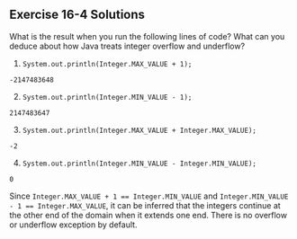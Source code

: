 ## Exercise 16-4 Solutions

What is the result when you run the following lines of code? What can you deduce about how Java treats integer overflow and underflow?

1. `System.out.println(Integer.MAX_VALUE + 1);`

`-2147483648` 

2. `System.out.println(Integer.MIN_VALUE - 1);`

`2147483647`

3. `System.out.println(Integer.MAX_VALUE + Integer.MAX_VALUE);`

`-2`

4. `System.out.println(Integer.MIN_VALUE - Integer.MIN_VALUE);`

`0`

Since `Integer.MAX_VALUE + 1 == Integer.MIN_VALUE` and `Integer.MIN_VALUE - 1 == Integer.MAX_VALUE`, it can be inferred that the integers continue at the other end of the domain when it extends one end. There is no overflow or underflow exception by default.
